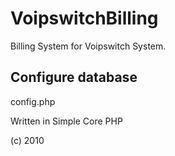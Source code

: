 # VoipswitchBilling
Billing System for Voipswitch System.

## Configure database
config.php

Written in Simple Core PHP 

(c) 2010
